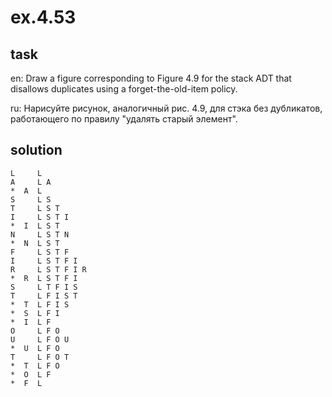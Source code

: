 # ex.4.53

## task

en: Draw a figure corresponding to Figure 4.9 for the stack ADT that
disallows duplicates using a forget-the-old-item policy.

ru: Нарисуйте рисунок, аналогичный рис. 4.9, для стэка без дубликатов,
работающего по правилу "удалять старый элемент".

## solution
```
L     L
A     L A
*  A  L
S     L S
T     L S T
I     L S T I
*  I  L S T
N     L S T N
*  N  L S T
F     L S T F
I     L S T F I
R     L S T F I R
*  R  L S T F I
S     L T F I S
T     L F I S T
*  T  L F I S
*  S  L F I
*  I  L F
O     L F O
U     L F O U
*  U  L F O
T     L F O T
*  T  L F O
*  O  L F
*  F  L
```
